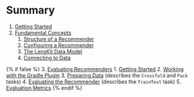 # Summary

1.  [Getting Started](basics/getting-started.md)
2.  [Fundamental Concepts](basics/index.md)
    1.  [Structure of a Recommender](basics/structure.md)
    2.  [Configuring a Recommender](basics/configuration.md)
    3.  [The LensKit Data Model](basis/data-model.md)
    4.  [Connecting to Data](basics/data-access.md)

{% if false %}
3.  [Evaluating Recommenders](evaluator/index.md)
    1.  [Getting Started](quickstart)
    2.  [Working with the Gradle Plugin](gradle)
    3.  [Preparing Data](data) (describes the `Crossfold` and `Pack` tasks)
    4.  [Evaluating the Recommender](train-test) (describes the `TrainTest` task)
    5.  [Evaluation Metrics](metrics)
{% endif %}
